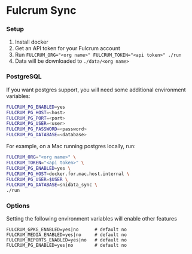 # Fulcrum Sync

### Setup

1. Install docker
2. Get an API token for your Fulcrum account
3. Run `FULCRUM_ORG="<org name>" FULCRUM_TOKEN="<api token>" ./run`
4. Data will be downloaded to `./data/<org name>`

### PostgreSQL

If you want postgres support, you will need some additional environment variables:

```sh
FULCRUM_PG_ENABLED=yes
FULCRUM_PG_HOST=<host>
FULCRUM_PG_PORT=<port>
FULCRUM_PG_USER=<user>
FULCRUM_PG_PASSWORD=<password>
FULCRUM_PG_DATABASE=<database>
```

For example, on a Mac running postgres locally, run:

```sh
FULCRUM_ORG="<org name>" \
FULCRUM_TOKEN="<api token>" \
FULCRUM_PG_ENABLED=yes \
FULCRUM_PG_HOST=docker.for.mac.host.internal \
FULCRUM_PG_USER=$USER \
FULCRUM_PG_DATABASE=snidata_sync \
./run
```

### Options

Setting the following environment variables will enable other features

```
FULCRUM_GPKG_ENABLED=yes|no      # default no
FULCRUM_MEDIA_ENABLED=yes|no     # default no
FULCRUM_REPORTS_ENABLED=yes|no   # default no
FULCRUM_PG_ENABLED=yes|no        # default no
```
